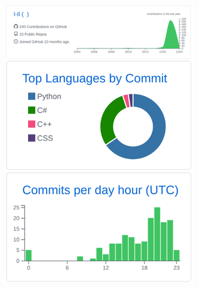 ![00](https://raw.githubusercontent.com/l-Il/l-Il/master/profile-summary-card-output/github/0-profile-details.svg)
![11](https://raw.githubusercontent.com/l-Il/l-Il/master/profile-summary-card-output/github/2-most-commit-language.svg) ![21](https://raw.githubusercontent.com/l-Il/l-Il/master/profile-summary-card-output/github/4-productive-time.svg)
